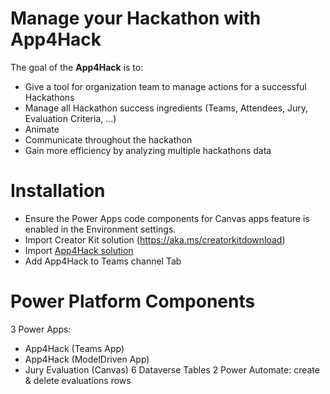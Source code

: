 # Manage your Hackathon with App4Hack

The goal of the **App4Hack** is to:
 - Give a tool for organization team to manage actions for a successful Hackathons
 - Manage all Hackathon success ingredients (Teams, Attendees, Jury, Evaluation Criteria, ...)
 - Animate 
 - Communicate throughout the hackathon 
 - Gain more efficiency by analyzing multiple hackathons data

# Installation
 - Ensure the Power Apps code components for Canvas apps feature is enabled in the Environment settings.
 - Import Creator Kit solution (https://aka.ms/creatorkitdownload)
 - Import [App4Hack solution](https://github.com/melyassir/App4Hack/blob/main/App4Hack_1_0_0_15_managed.zip)
 - Add App4Hack to Teams channel Tab 

# Power Platform Components
3 Power Apps: 
 - App4Hack (Teams App)
 - App4Hack (ModelDriven App)
 - Jury Evaluation (Canvas)
6 Dataverse Tables
2 Power Automate: create & delete evaluations rows
